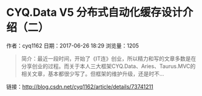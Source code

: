 # CYQ.Data V5 分布式自动化缓存设计介绍（二）
作者：cyq1162
日期：2017-06-26 18:29
浏览量：1205
> 简介：最近一段时间，开始了《IT连》创业，所以精力和写的文章多数是在分享创业的过程。而关于本人三大框架CYQ.Data、Aries、Taurus.MVC的相关文章，基本都很少写了。但框架的维护升级，还是时不...

 链接：http://blog.csdn.net/cyq1162/article/details/73741211
